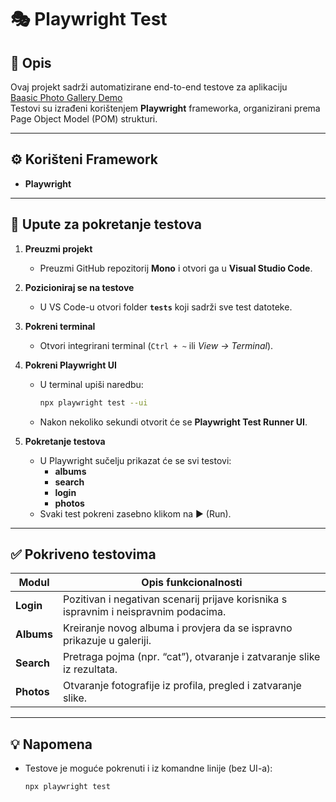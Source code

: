 # 🎭 Playwright Test

## 📘 Opis
Ovaj projekt sadrži automatizirane end-to-end testove za aplikaciju  
[Baasic Photo Gallery Demo](https://demo.baasic.com/angular/starterkit-photo-gallery/main)  
Testovi su izrađeni korištenjem **Playwright** frameworka, organizirani prema Page Object Model (POM) strukturi.

---

## ⚙️ Korišteni Framework 
- **Playwright** 

---

## 🧭 Upute za pokretanje testova

1. **Preuzmi projekt**
   - Preuzmi GitHub repozitorij **Mono** i otvori ga u **Visual Studio Code**.

2. **Pozicioniraj se na testove**
   - U VS Code-u otvori folder **`tests`** koji sadrži sve test datoteke.

3. **Pokreni terminal**
   - Otvori integrirani terminal (`Ctrl + ~` ili *View → Terminal*).

4. **Pokreni Playwright UI**
   - U terminal upiši naredbu:
     ```bash
     npx playwright test --ui
     ```
   - Nakon nekoliko sekundi otvorit će se **Playwright Test Runner UI**.

5. **Pokretanje testova**
   - U Playwright sučelju prikazat će se svi testovi:
     - **albums**
     - **search**
     - **login**
     - **photos**
   - Svaki test pokreni zasebno klikom na ▶️ (Run).

---

## ✅ Pokriveno testovima

| Modul  | Opis funkcionalnosti                                                                 |
|---------|--------------------------------------------------------------------------------------|
| **Login** | Pozitivan i negativan scenarij prijave korisnika s ispravnim i neispravnim podacima.                        |
| **Albums** | Kreiranje novog albuma i provjera da se ispravno prikazuje u galeriji.           |
| **Search** | Pretraga pojma (npr. “cat”), otvaranje i zatvaranje slike iz rezultata.          |
| **Photos** | Otvaranje fotografije iz profila, pregled i zatvaranje slike.         |

---

## 💡 Napomena
- Testove je moguće pokrenuti i iz komandne linije (bez UI-a):
  ```bash
  npx playwright test

